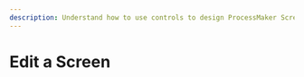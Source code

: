 ```yaml
---
description: Understand how to use controls to design ProcessMaker Screens.
---
```


# Edit a Screen

